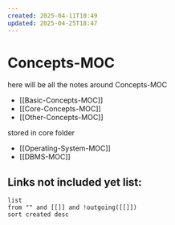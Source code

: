 ```yaml
---
created: 2025-04-11T10:49
updated: 2025-04-25T18:47
---
```


# Concepts-MOC

here will be all the notes around Concepts-MOC

- [[Basic-Concepts-MOC]]
- [[Core-Concepts-MOC]]
- [[Other-Concepts-MOC]]

stored in core folder
- [[Operating-System-MOC]] 
- [[DBMS-MOC]]



## **Links not included yet list:**
```dataview
list
from "" and [[]] and !outgoing([[]])
sort created desc
```
